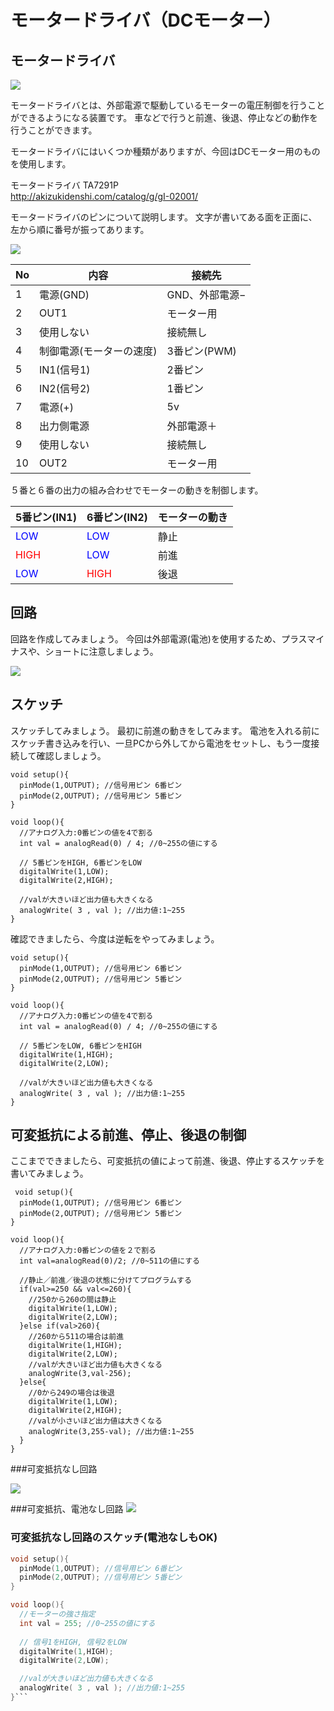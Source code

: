 # モータードライバ（DCモーター）

## モータードライバ


![](motor_driver1.jpg)

モータードライバとは、外部電源で駆動しているモーターの電圧制御を行うことができるようになる装置です。
車などで行うと前進、後退、停止などの動作を行うことができます。
 


モータードライバにはいくつか種類がありますが、今回はDCモーター用のものを使用します。

モータードライバ  TA7291P
<br>
http://akizukidenshi.com/catalog/g/gI-02001/


モータードライバのピンについて説明します。
文字が書いてある面を正面に、左から順に番号が振ってあります。

![](motor_driver2.jpg)

 |No|内容|接続先|
|--|--|--|
|1|電源(GND)|GND、外部電源−|
|2|OUT1|モーター用|
|3|使用しない|接続無し|
|4|制御電源(モーターの速度)|3番ピン(PWM)
|5|IN1(信号1)|2番ピン
|6|IN2(信号2)|1番ピン
|7|電源(+)|5v
|8|出力側電源|外部電源＋
|9|使用しない|接続無し
|10|OUT2|モーター用|


５番と６番の出力の組み合わせでモーターの動きを制御します。

|5番ピン(IN1)|6番ピン(IN2)|モーターの動き|
|--|--|--|
|<font color='#0000FF'>LOW|<font color='#0000FF'>LOW|静止|
|<font color='#FF0000'>HIGH|<font color='#0000FF'>LOW|前進|
|<font color='#0000FF'>LOW|<font color='#FF0000'>HIGH|後退| 

## 回路

回路を作成してみましょう。
今回は外部電源(電池)を使用するため、プラスマイナスや、ショートに注意しましょう。
 
![](motor_driver3.jpg)


## スケッチ

スケッチしてみましょう。
最初に前進の動きをしてみます。
電池を入れる前にスケッチ書き込みを行い、一旦PCから外してから電池をセットし、もう一度接続して確認しましょう。

```
void setup(){
  pinMode(1,OUTPUT); //信号用ピン 6番ピン
  pinMode(2,OUTPUT); //信号用ピン 5番ピン
}

void loop(){
  //アナログ入力:0番ピンの値を4で割る
  int val = analogRead(0) / 4; //0~255の値にする
  
  // 5番ピンをHIGH, 6番ピンをLOW
  digitalWrite(1,LOW);
  digitalWrite(2,HIGH);

  //valが大きいほど出力値も大きくなる
  analogWrite( 3 , val ); //出力値:1~255
}
```


確認できましたら、今度は逆転をやってみましょう。

```
void setup(){
  pinMode(1,OUTPUT); //信号用ピン 6番ピン
  pinMode(2,OUTPUT); //信号用ピン 5番ピン
}

void loop(){
  //アナログ入力:0番ピンの値を4で割る
  int val = analogRead(0) / 4; //0~255の値にする
  
  // 5番ピンをLOW, 6番ピンをHIGH
  digitalWrite(1,HIGH);
  digitalWrite(2,LOW);

  //valが大きいほど出力値も大きくなる
  analogWrite( 3 , val ); //出力値:1~255
}
```

## 可変抵抗による前進、停止、後退の制御

ここまでできましたら、可変抵抗の値によって前進、後退、停止するスケッチを書いてみましょう。

```
 void setup(){
  pinMode(1,OUTPUT); //信号用ピン 6番ピン
  pinMode(2,OUTPUT); //信号用ピン 5番ピン
}

void loop(){
  //アナログ入力:0番ピンの値を２で割る
  int val=analogRead(0)/2; //0~511の値にする
  
  //静止／前進／後退の状態に分けてプログラムする
  if(val>=250 && val<=260){
    //250から260の間は静止
    digitalWrite(1,LOW);
    digitalWrite(2,LOW);
  }else if(val>260){
    //260から511の場合は前進
    digitalWrite(1,HIGH);
    digitalWrite(2,LOW);
    //valが大きいほど出力値も大きくなる
    analogWrite(3,val-256);
  }else{
    //0から249の場合は後退
    digitalWrite(1,LOW);
    digitalWrite(2,HIGH);
    //valが小さいほど出力値は大きくなる
    analogWrite(3,255-val); //出力値:1~255
  }    
}
```

###可変抵抗なし回路

![](motor1.png)

###可変抵抗、電池なし回路
![](motor2.png)


### 可変抵抗なし回路のスケッチ(電池なしもOK)

```c
void setup(){
  pinMode(1,OUTPUT); //信号用ピン 6番ピン
  pinMode(2,OUTPUT); //信号用ピン 5番ピン
}

void loop(){
  //モーターの強さ指定
  int val = 255; //0~255の値にする
  
  // 信号1をHIGH, 信号2をLOW
  digitalWrite(1,HIGH);
  digitalWrite(2,LOW);

  //valが大きいほど出力値も大きくなる
  analogWrite( 3 , val ); //出力値:1~255
}```